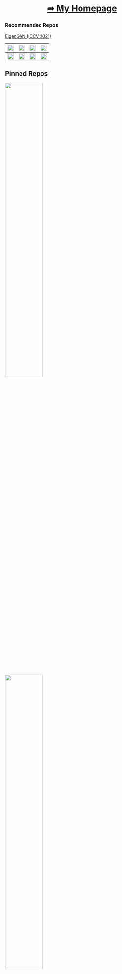 # <p align="center"> [➦ My Homepage](https://lynnho.github.io/) </p>


### Recommended Repos

[EigenGAN (ICCV 2021)](https://github.com/LynnHo/EigenGAN-Tensorflow)

|  <img src="https://github.com/LynnHo/EigenGAN-Tensorflow/blob/main/pics/attributes_gif_face/celeba_3-4_bangs.gif" width="100%">   | <img src="https://github.com/LynnHo/EigenGAN-Tensorflow/blob/main/pics/attributes_gif_face/celeba_4-1_pose.gif" width="100%"> | <img src="https://github.com/LynnHo/EigenGAN-Tensorflow/blob/main/pics/attributes_gif_face/celeba_4-4_lighting.gif" width="100%"> | <img src="https://github.com/LynnHo/EigenGAN-Tensorflow/blob/main/pics/attributes_gif_face/celeba_4-5_smiling.gif" width="100%"> |
|                                                               :-:                                                                |                                                             :-:                                                              |                                                               :-:                                                                |                                                               :-:                                                               |
| <img src="https://github.com/LynnHo/EigenGAN-Tensorflow/blob/main/pics/attributes_gif_anime/2-5_painting_style.gif" width="100%"> |    <img src="https://github.com/LynnHo/EigenGAN-Tensorflow/blob/main/pics/attributes_gif_anime/3-5_pose.gif" width="100%">    |   <img src="https://github.com/LynnHo/EigenGAN-Tensorflow/blob/main/pics/attributes_gif_anime/5-1_hair_color.gif" width="100%">   |      <img src="https://github.com/LynnHo/EigenGAN-Tensorflow/blob/main/pics/attributes_gif_anime/6-1_hue.gif" width="100%">      |


## Pinned Repos

<a href="https://github.com/LynnHo/EigenGAN-Tensorflow">
  <img width="49.7%" align="center" src="https://github-readme-stats.vercel.app/api/pin/?username=LynnHo&repo=EigenGAN-Tensorflow&description_lines_count=3" />
</a>
<a href="https://github.com/LynnHo/Matrix-Calculus-Tutorial">
  <img width="49.7%" align="center" src="https://github-readme-stats.vercel.app/api/pin/?username=LynnHo&repo=Matrix-Calculus-Tutorial&description_lines_count=3" />
</a>

<a href="https://github.com/LynnHo/AttGAN-Tensorflow">
  <img width="49.7%" align="center" src="https://github-readme-stats.vercel.app/api/pin/?username=LynnHo&repo=AttGAN-Tensorflow&description_lines_count=3" />
</a>
<a href="https://github.com/LynnHo/DCGAN-LSGAN-WGAN-GP-DRAGAN-Tensorflow-2">
  <img width="49.7%" align="center" src="https://github-readme-stats.vercel.app/api/pin/?username=LynnHo&repo=DCGAN-LSGAN-WGAN-GP-DRAGAN-Tensorflow-2&description_lines_count=3" />
</a>

<a href="https://github.com/LynnHo/PA-GAN-Tensorflow">
  <img width="49.7%" align="center" src="https://github-readme-stats.vercel.app/api/pin/?username=LynnHo&repo=PA-GAN-Tensorflow&description_lines_count=3" />
</a>
<a href="https://github.com/LynnHo/CycleGAN-Tensorflow-2">
  <img width="49.7%" align="center" src="https://github-readme-stats.vercel.app/api/pin/?username=LynnHo&repo=CycleGAN-Tensorflow-2&description_lines_count=3" />
</a>
